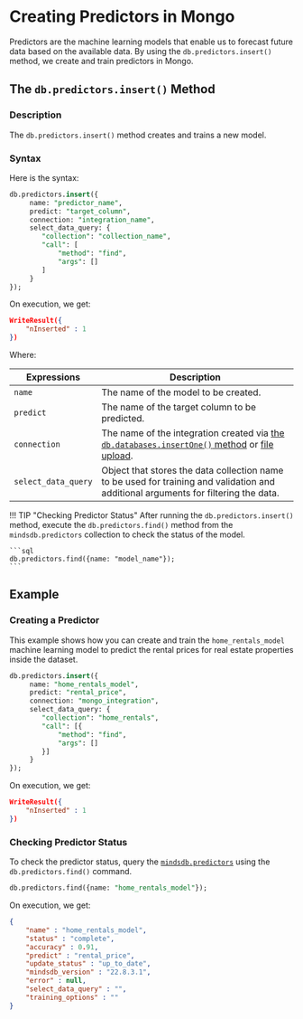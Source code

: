 # Creating Predictors in Mongo

Predictors are the machine learning models that enable us to forecast future data based on the available data. By using the `db.predictors.insert()` method, we create and train predictors in Mongo.

## The `db.predictors.insert()` Method

### Description

The `db.predictors.insert()` method creates and trains a new model.

### Syntax

Here is the syntax:

```sql
db.predictors.insert({
     name: "predictor_name",
     predict: "target_column",
     connection: "integration_name",
     select_data_query: {
        "collection": "collection_name",
        "call": [
            "method": "find",
            "args": []
        ]
     }
});
```

On execution, we get:

```json
WriteResult({
    "nInserted" : 1
})
```

Where:

| Expressions                                     | Description                                                                                                                           |
| ----------------------------------------------- | ------------------------------------------------------------------------------------------------------------------------------------- |
| `name`                                          | The name of the model to be created.                                                                                                  |
| `predict`                                       | The name of the target column to be predicted.                                                                                        |
| `connection`                                    | The name of the integration created via [the `db.databases.insertOne()` method](/mongo/database/) or [file upload](/sql/create/file/).|
| `select_data_query`                             | Object that stores the data collection name to be used for training and validation and additional arguments for filtering the data.   |

!!! TIP "Checking Predictor Status"
    After running the `db.predictors.insert()` method, execute the `db.predictors.find()` method from the `mindsdb.predictors` collection to check the status of the model.

    ```sql
    db.predictors.find({name: "model_name"});
    ```

## Example

### Creating a Predictor

This example shows how you can create and train the `home_rentals_model` machine learning model to predict the rental prices for real estate properties inside the dataset.

```sql
db.predictors.insert({
     name: "home_rentals_model",
     predict: "rental_price",
     connection: "mongo_integration",
     select_data_query: {
        "collection": "home_rentals",
        "call": [{
            "method": "find",
            "args": []
        }]
     }
});
```

On execution, we get:

```json
WriteResult({
    "nInserted" : 1
})
```

### Checking Predictor Status

To check the predictor status, query the [`mindsdb.predictors`](/mongo/collection-structure/#the-predictors-collection) using the `db.predictors.find()` command.

```sql
db.predictors.find({name: "home_rentals_model"});
```

On execution, we get:
 
```json
{ 
    "name" : "home_rentals_model", 
    "status" : "complete", 
    "accuracy" : 0.91, 
    "predict" : "rental_price", 
    "update_status" : "up_to_date", 
    "mindsdb_version" : "22.8.3.1", 
    "error" : null,
    "select_data_query" : "", 
    "training_options" : ""
}
```
